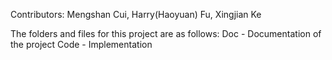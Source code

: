 Contributors:
Mengshan Cui,   Harry(Haoyuan) Fu,  Xingjian Ke

The folders and files for this project are as follows:
Doc - Documentation of the project
Code - Implementation 
